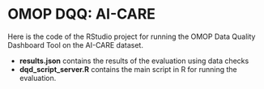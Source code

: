 # OMOP DQQ: AI-CARE

Here is the code of the RStudio project for running the OMOP Data Quality Dashboard Tool on the AI-CARE dataset.

- **results.json** contains the results of the evaluation using data checks
- **dqd_script_server.R** contains the main script in R for running the evaluation.
